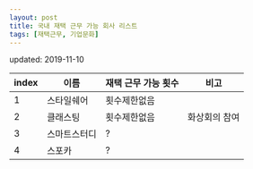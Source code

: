 ```yaml
---
layout: post
title: 국내 재택 근무 가능 회사 리스트
tags: [재택근무, 기업문화]
---
```

updated: 2019-11-10

|index |  이름           |  재택 근무 가능 횟수       |     비고            |
|------|----------------|---------------------- |---------------------|
|  1   |  스타일쉐어       |         횟수제한없음     |                     |
|  2   |  클래스팅         |         횟수제한없음     |      화상회의 참여     |
|  3   |  스마트스터디      |         ?            |                     |
|  4   |  스포카          |        ?             |                     |



